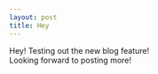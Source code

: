 ```yaml
---
layout: post
title: Hey
---
```

Hey! Testing out the new blog feature! <br/>
Looking forward to posting more!